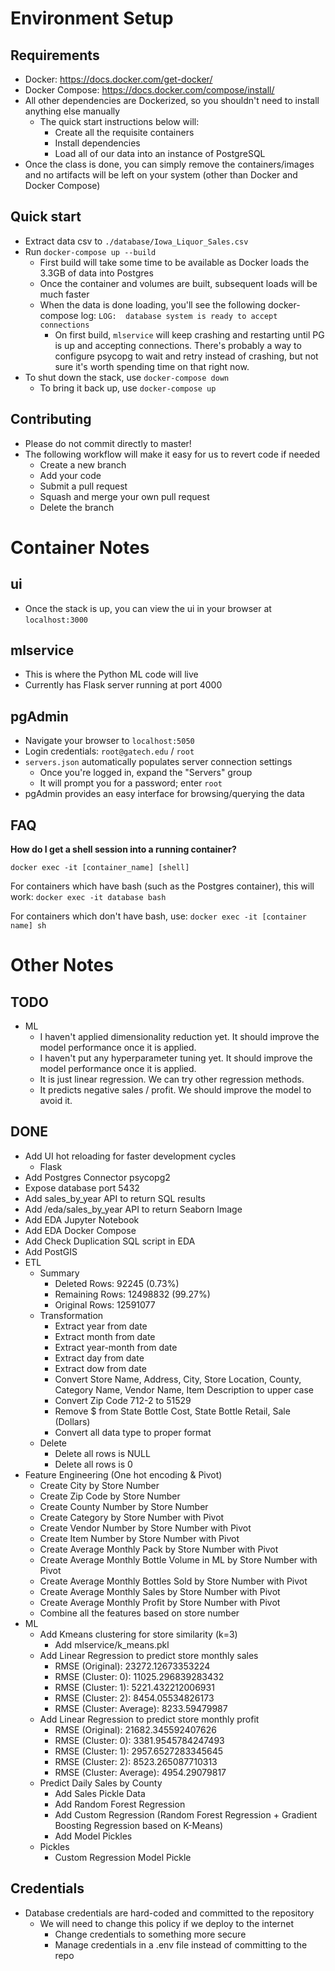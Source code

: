 # Environment Setup
## Requirements
- Docker: https://docs.docker.com/get-docker/
- Docker Compose: https://docs.docker.com/compose/install/
- All other dependencies are Dockerized, so you shouldn't need to install anything else manually
  - The quick start instructions below will:
    - Create all the requisite containers
    - Install dependencies
    - Load all of our data into an instance of PostgreSQL
- Once the class is done, you can simply remove the containers/images and no artifacts will be left on your system (other than Docker and Docker Compose)

## Quick start
- Extract data csv to `./database/Iowa_Liquor_Sales.csv`
- Run `docker-compose up --build`
  - First build will take some time to be available as Docker loads the 3.3GB of data into Postgres
  - Once the container and volumes are built, subsequent loads will be much faster
  - When the data is done loading, you'll see the following docker-compose log: `LOG:  database system is ready to accept connections`
    - On first build, `mlservice` will keep crashing and restarting until PG is up and accepting connections. There's probably a way to configure psycopg to wait and retry instead of crashing, but not sure it's worth spending time on that right now.
- To shut down the stack, use `docker-compose down`
  - To bring it back up, use `docker-compose up`

## Contributing
- Please do not commit directly to master!
- The following workflow will make it easy for us to revert code if needed
  - Create a new branch
  - Add your code
  - Submit a pull request
  - Squash and merge your own pull request
  - Delete the branch

# Container Notes

## ui
- Once the stack is up, you can view the ui in your browser at `localhost:3000`

## mlservice
- This is where the Python ML code will live
- Currently has Flask server running at port 4000

## pgAdmin
- Navigate your browser to `localhost:5050`
- Login credentials: `root@gatech.edu` / `root`
- `servers.json` automatically populates server connection settings
  - Once you're logged in, expand the "Servers" group
  - It will prompt you for a password; enter `root`
- pgAdmin provides an easy interface for browsing/querying the data

## FAQ

**How do I get a shell session into a running container?**

`docker exec -it [container_name] [shell]`

For containers which have bash (such as the Postgres container), this will work:
`docker exec -it database bash`

For containers which don't have bash, use:
`docker exec -it [container name] sh`

# Other Notes

## TODO
- ML
  - I haven't applied dimensionality reduction yet. It should improve the model performance once it is applied.
  - I haven't put any hyperparameter tuning yet.  It should improve the model performance once it is applied.
  - It is just linear regression. We can try other regression methods.
  - It predicts negative sales / profit. We should improve the model to avoid it.

## DONE
- Add UI hot reloading for faster development cycles
  - Flask
- Add Postgres Connector psycopg2
- Expose database port 5432
- Add sales_by_year API to return SQL results
- Add /eda/sales_by_year API to return Seaborn Image
- Add EDA Jupyter Notebook
- Add EDA Docker Compose
- Add Check Duplication SQL script in EDA
- Add PostGIS
- ETL
  - Summary
    - Deleted Rows: 92245 (0.73%)
    - Remaining Rows: 12498832 (99.27%)
    - Original Rows: 12591077
  - Transformation
    - Extract year from date
    - Extract month from date
    - Extract year-month from date
    - Extract day from date
    - Extract dow from date
    - Convert Store Name, Address, City, Store Location, County, Category Name, Vendor Name, Item Description to upper case
    - Convert Zip Code 712-2 to 51529
    - Remove $ from State Bottle Cost, State Bottle Retail, Sale (Dollars)
    - Convert all data type to proper format
  - Delete
    - Delete all rows is NULL
    - Delete all rows is 0
- Feature Engineering (One hot encoding & Pivot)
  - Create City by Store Number
  - Create Zip Code by Store Number
  - Create County Number by Store Number
  - Create Category by Store Number with Pivot
  - Create Vendor Number by Store Number with Pivot
  - Create Item Number by Store Number with Pivot
  - Create Average Monthly Pack by Store Number with Pivot
  - Create Average Monthly Bottle Volume in ML by Store Number with Pivot
  - Create Average Monthly Bottles Sold by Store Number with Pivot
  - Create Average Monthly Sales by Store Number with Pivot
  - Create Average Monthly Profit by Store Number with Pivot
  - Combine all the features based on store number
- ML
  - Add Kmeans clustering for store similarity (k=3)
    - Add mlservice/k_means.pkl
  - Add Linear Regression to predict store monthly sales
    - RMSE (Original): 23272.12673353224
    - RMSE (Cluster: 0): 11025.296839283432
    - RMSE (Cluster: 1): 5221.432212006931
    - RMSE (Cluster: 2): 8454.05534826173
    - RMSE (Cluster: Average): 8233.59479987
  - Add Linear Regression to predict store monthly profit
    - RMSE (Original): 21682.345592407626
    - RMSE (Cluster: 0): 3381.9545784247493
    - RMSE (Cluster: 1): 2957.6527283345645
    - RMSE (Cluster: 2): 8523.265087710313
    - RMSE (Cluster: Average): 4954.29079817
  - Predict Daily Sales by County
    - Add Sales Pickle Data
    - Add Random Forest Regression
    - Add Custom Regression (Random Forest Regression + Gradient Boosting Regression based on K-Means)
    - Add Model Pickles
  - Pickles
    - Custom Regression Model Pickle

## Credentials
- Database credentials are hard-coded and committed to the repository
  - We will need to change this policy if we deploy to the internet
    - Change credentials to something more secure
    - Manage credentials in a .env file instead of committing to the repo

